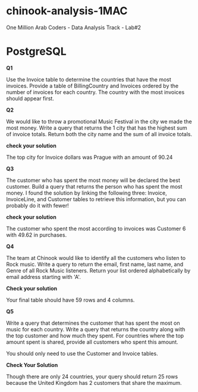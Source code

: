 # chinook-analysis-1MAC
One Million Arab Coders - Data Analysis Track - Lab#2
# PostgreSQL


**Q1**

Use the Invoice table to determine the countries that have the most invoices. Provide a table of BillingCountry and Invoices ordered by the number of invoices for each country. The country with the most invoices should appear first.

**Q2**

We would like to throw a promotional Music Festival in the city we made the most money. Write a query that returns the 1 city that has the highest sum of invoice totals. Return both the city name and the sum of all invoice totals.

**check your solution**

The top city for Invoice dollars was Prague with an amount of 90.24

**Q3**

The customer who has spent the most money will be declared the best customer. Build a query that returns the person who has spent the most money. I found the solution by linking the following three: Invoice, InvoiceLine, and Customer tables to retrieve this information, but you can probably do it with fewer!

**check your solution**

The customer who spent the most according to invoices was Customer 6 with 49.62 in purchases.

**Q4**

The team at Chinook would like to identify all the customers who listen to Rock music. Write a query to return the email, first name, last name, and Genre of all Rock Music listeners. Return your list ordered alphabetically by email address starting with 'A'.

**Check your solution**

Your final table should have 59 rows and 4 columns.


**Q5**

Write a query that determines the customer that has spent the most on music for each country. Write a query that returns the country along with the top customer and how much they spent. For countries where the top amount spent is shared, provide all customers who spent this amount.

You should only need to use the Customer and Invoice tables.

**Check Your Solution**

Though there are only 24 countries, your query should return 25 rows because the United Kingdom has 2 customers that share the maximum.
